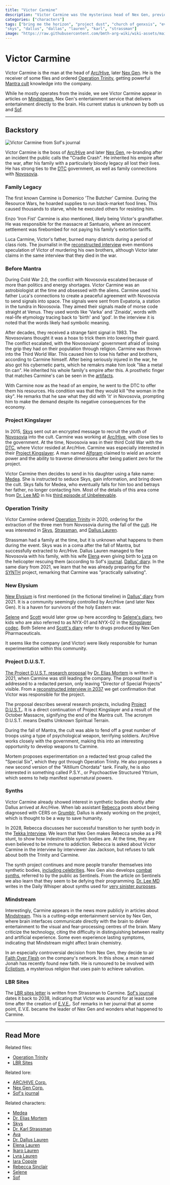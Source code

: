 ```yaml
---
title: "Victor Carmine"
description: "Victor Carmine was the mysterious head of Nex Gen, previously ARC/HIVE. He is later replaced by E.V.E."
categories: ["characters"]
tags: ["bring me the horizon", "project dust", "church of genxsis", "eve", "nex gen", "kingslayer", "trinity", "victor", "carmine", 
"skys", "dallus", "dallas", "lauren", "karl", "strassman"]
image: "https://raw.githubusercontent.com/bmth-arg-wiki/wiki-assets/main/characters/carmine/carmine-300x300.png"
---
```


# Victor Carmine

Victor Carmine is the man at the head of [Arc/Hive](../lore/archive), later [Nex Gen](../lore/nex-gen-corporation). 
He is the receiver of some files and ordered [Operation Trinity](../lore/operation-trinity), getting 
powerful [Mantra cult](../lore/mantra) knowledge into the company.

While he mostly operates from the inside, we see Victor Carmine appear in articles on [Mindstream](../lore/mindstream), 
Nex Gen's entertainment service that delivers entertainment directly to the brain. His current 
status is unknown by both us and [Sof](sof).

***

## Backstory

![Victor Carmine from Sof's journal](https://raw.githubusercontent.com/bmth-arg-wiki/wiki-assets/refs/heads/main/characters/carmine/carmine_sof_journal.png)

Victor Carmine is the boss of [Arc/Hive](../lore/archive) and later [Nex Gen](../lore/nex-gen-corporation), re-branding 
after an incident the public calls the "Cradle Crash". He inherited his empire after the war, after his family with a 
particularly bloody legacy all lost their lives. He has strong ties to the [DTC](../lore/dtc) government, as well 
as family connections with [Novosovia](../lore/novosovia).

### Family Legacy

The first known Carmine is Domenico 'The Butcher' Carmine. During the Resource Wars, he hoarded supplies to run 
black-market food lines. This caused thousands to starve, while he executed others for resisting him.

Enzo 'Iron Fist' Carmine is also mentioned, likely being Victor's grandfather. He was responsible for the massacre at 
Santuario, where an innocent settlement was firebombed for not paying his family's extortion tariffs.

Luca Carmine, Victor's father, burned many districts during a period of class riots. The journalist in the 
[reconstructed interview](../for-sof/carmine_interview) even mentions speculation of Victor of murdering his own brothers, 
although Victor later claims in the same interview that they died in the war.

### Before Mantra

During Cold War 2.0, the conflict with Novosovia escalated because of more than politics and energy shortages. 
Victor Carmine was an astrobiologist at the time and obsessed with the aliens. Carmine used his father Luca's 
connections to create a peaceful agreement with Novosovia to send signals into space. The signals were 
sent from Evpatoria, a station in the tundra in Novosovia. They aimed their signals made of morse code straight at Venus. 
They used words like 'Varka' and 'Zinaida', words with real-life etymology tracing back to 'birth' and 'god'. 
In the interview it is noted that the words likely had symbolic meaning.

After decades, they received a strange faint signal in 1983. The Novosovians thought it was a hoax to trick 
them into lowering their guard. The conflict escalated, with the Novosovians' government afraid of losing the 
grip they had on their population through religion. Carmine was thrown into the Third World War. This caused 
him to lose his father and brothers, according to Carmine himself. After being seriously injured in the war, 
he also got his cybernetic parts, which he remakrs make him look "like a metal tin can". He inherited his whole 
family's empire after this. A prosthetic finger that matches Carmine's can be seen in the [artifacts](../for-sof/artifacts).

With Carmine now as the head of an empire, he went to the DTC to offer them his resources. His condition was that they 
would kill "the woman in the sky". He remarks that he saw what they did with 'it' in Novosovia, prompting him 
to make the demand despite its negative consequences for the economy.

### Project Kingslayer

In 2015, [Skys](skys) sent out an encrypted message to recruit the youth of [Novosovia](../lore/novosovia) into the cult. 
Carmine was working at [Arc/Hive](../lore/archive), with close ties to the government. At the time, Novosovia 
was in their third Cold War with the [DTC](../lore/dtc), where Victor resided at Arc/Hive. Carmine was especially 
interested in their [Project Kingslayer](../lore/incident-kingslayer). A man named [Alfgram](alfgram) claimed to 
wield an ancient power and the ability to traverse dimensions after being patient zero for the project. 

Victor Carmine then decides to send in his daughter using a fake name: [Medea](medea). She is instructed to seduce Skys, 
gain information, and bring down the cult. Skys falls for Medea, who eventually falls for him too and betrays her father, 
no longer contacting him. Most of the details of this area come from [Dr. Lee MD](lee-md) in his 
[third episode of Unbeleevable](../for-sof/unbeleevable3).

### Operation Trinity

Victor Carmine ordered [Operation Trinity](../for-sof/trinity_document) in 2020, ordering 
for the extraction of the three men from Novosovia during the fall of the [cult](../lore/mantra). He 
was interested in [Skys](skys), [Strassman](strassman), and [Dallus Lauren](dallus-lauren).

Strassman had a family at the time, but it is unknown what happens to them during the event. 
Skys was in a coma after the fall of Mantra, but successfully extracted to Arc/Hive. 
Dallus Lauren managed to flee Novosovia with his family, with his wife [Elena](elena-lauren) 
even giving birth to [Lyra](lyra-lauren) on the helicopter rescuing them (according to Sof's [journal](../website/journal.md). 
[Dallus' diary](../for-sof/dallus-diary). In the same diary from 2021, we learn that he was already preparing for 
the [SYNTH](../lore/synths) project, remarking that Carmine was "practically salivating".

### New Elysium

[New Elysium](../lore/new-elysium) is first mentioned (in the fictional timeline) in 
[Dallus' diary](../for-sof/dallus-diary) from 2021. It is a community seemingly controlled by Arc/Hive (and later 
Nex Gen). It is a haven for survivors of the holy Eastern war.

[Selene](selene) and [Scott](scott) would later grow up here according to [Selene's diary](../for-sof/selene_personal_journal), 
two kids who are also referred to as NYX-01 and NYX-02 in the [Kingslayer codec](../for-sof/kingslayercodec). 
Both Selene and [Scott's diary](../for-sof/scott_personal_journal) refer to drugs produced by Nex Gen Pharmaceuticals.

It seems like the company (and Victor) were likely responsible for human experimentation within this community.

### Project D.U.S.T.

[The Project D.U.S.T. research proposal](../for-sof/project_dust) by [Dr. Elias Mortem](elias-mortem) is written in 
2021, when Carmine was still leading the company. The proposal itself is addressed to a redacted person, only leaving 
"Director of Special Projects" visible. From a [reconstructed interview in 2037](../for-sof/carmine_interview) 
we get confirmation that Victor was responsible for the project.

The proposal describes several research projects, including [Project D.U.S.T.](../lore/incident-dust). 
It is a direct continuation of Project Kingslayer and a result of the October Massacre, signifying the end of 
the Mantra cult. The acronym D.U.S.T. means Deaths Unknown Spiritual Terrain.

During the fall of Mantra, the cult was able to fend off a great number of troops using a type of psychological weapon, 
terrifying soldiers. Arc/Hive works closely with the government, making this into an interesting opportunity to 
develop weapons to Carmine.

Mortem proposes experimentation on a redacted test group called the "Special Six", which they got through Operation Trinity. 
He also proposes a new second version of the "Altilium Chordata" tank. Finally, he is also interested in something called P.S.Y., 
or Psychoactive Structured Yttrium, which seems to help manifest supernatural powers. 

### Synths

Victor Carmine already showed interest in synthetic bodies shortly after Dallus arrived at Arc/Hive. 
When lab assistant [Rebecca](rebecca) posts about being diagnosed with CERS on [Grumblr](../for-sof/grumblr), 
Dallus is already working on the project, which is thought to be a way to save humanity. 

In 2028, Rebecca discusses her successful transition to her synth body in the [Tekka Interview](../for-sof/tekka_interview). 
We learn that Nex Gen makes Rebecca smoke as a PR stunt, to show how indestructible synth bodies are. At the 
time, they are even believed to be immune to addiction. Rebecca is asked about Victor Carmine in the 
interview by interviewer Jax Jackson, but refuses to talk about both the Trinity and Carmine.

The synth project continues and more people transfer themselves into synthetic bodies, 
[including celebrities](../website/tdw-clonechaos). Nex Gen also develops [combat synths](../website/tdw-roguesentinels), 
referred to by the public as Sentinels. From the article on Sentinels we also learn that they seem to 
be defying their programming. [Dr. Lee MD](lee-md) writes in the Daily Whisper about synths used 
for [very sinister purposes](../website/tdw-bloodredspectacles).

### Mindstream

Interestingly, Carmine appears in the news more publicly in articles about [Mindstream](../lore/mindstream). This 
is a cutting-edge entertainment service by Nex Gen, where brain interfaces communicate directly with the 
brain to deliver entertainment to the visual and fear-processing centres of the brain. Many criticize the technology, 
citing the difficulty in distinguishing between reality and artificial experience. Some even experience lasting 
symptoms, indicating that Mindstream might affect brain chemistry.

In an especially controversial decision from Nex Gen, they decide to air [Faith Over Flesh](../website/tdw-faithedge) 
on the company's network. In this show, a man named Jonah has recently found new faith. He is rumoured to be 
involved with [Ecliptism](../lore/ecliptism), a mysterious religion that uses pain to achieve salvation.

### LBR Sites

The [LBR sites letter](../for-sof/lbr_sites) is written from Strassman to Carmine. [Sof's journal](../website/journal) 
dates it back to 2038, indicating that Victor was around for at least some time after the creation of [E.V.E.](eve). 
Sof remarks in her journal that at some point, E.V.E. became the leader of Nex Gen and wonders what happened to 
Carmine. 

***

## Read More

Related files:

- [Operation Trinity](../for-sof/trinity_document)
- [LBR Sites](../for-sof/lbr_sites)

Related lore:

- [ARC/HIVE Corp.](../lore/archive)
- [Nex Gen Corp.](../lore/nex-gen-corporation)
- [Sof's journal](../website/journal)

Related characters:

- [Medea](medea)
- [Dr. Elias Mortem](elias-mortem)
- [Skys](skys)
- [Dr. Karl Strassman](strassman)
- [Ava](ava)
- [Dr. Dallus Lauren](dallus-lauren)
- [Elena Lauren](elena-lauren)
- [Ikaro Lauren](ren)
- [Lyra Lauren](lyra-lauren)
- [Iara Copple](iara)
- [Rebecca Sinclair](rebecca)
- [Selene](selene)
- [Sof](sof)